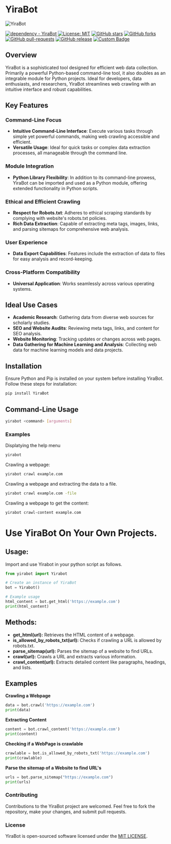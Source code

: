 # YiraBot
![YiraBot ](https://github.com/OwenOrcan/YiraBot-Crawler/assets/144565916/54cfd22f-9bc8-4505-b3fe-ad6dd0de83d4)


[![dependency - YiraBot](https://img.shields.io/badge/v1.0.6.4-PyPI-purple?logo=python&logoColor=white)](https://pypi.org/project/YiraBot)
[![License: MIT](https://img.shields.io/badge/License-MIT-yellow.svg)](https://github.com/OwenOrcan/YiraBot-Crawler/blob/master/LICENSE)
[![GitHub stars](https://img.shields.io/github/stars/OwenOrcan/yirabot-crawler.svg?style=social&label=Star&maxAge=2592000)](https://GitHub.com/OwenOrcan/YiraBot-Crawler/stargazers/)
[![GitHub forks](https://img.shields.io/github/forks/OwenOrcan/YiraBot-Crawler.svg?style=social&label=Fork&maxAge=2592000)](https://GitHub.com/OwenOrcan/YiraBot-Crawler/network/)
[![GitHub pull-requests](https://img.shields.io/github/issues-pr/OwenOrcan/YiraBot-Crawler.svg)](https://GitHub.com/OwenOrcan/YiraBot-Crawler/pull/)
[![GitHub release](https://img.shields.io/github/release/OwenOrcan/YiraBot-Crawler.svg)](https://GitHub.com/OwenOrcan/YiraBot-Crawler/releases/)
[![Custom Badge](https://img.shields.io/badge/Visit-Yira.me-red)](https://yira.me)


## Overview
YiraBot is a sophisticated tool designed for efficient web data collection. Primarily a powerful Python-based command-line tool, it also doubles as an integrable module for Python projects. Ideal for developers, data enthusiasts, and researchers, YiraBot streamlines web crawling with an intuitive interface and robust capabilities.

## Key Features

### Command-Line Focus
- **Intuitive Command-Line Interface**: Execute various tasks through simple yet powerful commands, making web crawling accessible and efficient.
- **Versatile Usage**: Ideal for quick tasks or complex data extraction processes, all manageable through the command line.

### Module Integration
- **Python Library Flexibility**: In addition to its command-line prowess, YiraBot can be imported and used as a Python module, offering extended functionality in Python scripts.

### Ethical and Efficient Crawling
- **Respect for Robots.txt**: Adheres to ethical scraping standards by complying with website's robots.txt policies.
- **Rich Data Extraction**: Capable of extracting meta tags, images, links, and parsing sitemaps for comprehensive web analysis.

### User Experience
- **Data Export Capabilities**: Features include the extraction of data to files for easy analysis and record-keeping.

### Cross-Platform Compatibility
- **Universal Application**: Works seamlessly across various operating systems.

## Ideal Use Cases
- **Academic Research**: Gathering data from diverse web sources for scholarly studies.
- **SEO and Website Audits**: Reviewing meta tags, links, and content for SEO analysis.
- **Website Monitoring**: Tracking updates or changes across web pages.
- **Data Gathering for Machine Learning and Analysis**: Collecting web data for machine learning models and data projects.

## Installation

Ensure Python and Pip is installed on your system before installing YiraBot. Follow these steps for installation:
```bash
pip install YiraBot
```
## Command-Line Usage
```bash
yirabot <command> [arguments]
```
### Examples
Displatying the help menu
```bash
yirabot
```
Crawling a webpage:
```bash
yirabot crawl example.com
```
Crawling a webpage and extracting the data to a file.
```bash
yirabot crawl example.com -file
```
Crawling a webpage to get the content:
```bash
yirabot crawl-content example.com
```
# Use YiraBot On Your Own Projects.

## Usage:
Import and use Yirabot in your python script as follows.
```python
from yirabot import Yirabot

# Create an instance of YiraBot
bot = Yirabot()

# Example usage
html_content = bot.get_html('https://example.com')
print(html_content)
```
## Methods:
- **get_html(url):** Retrieves the HTML content of a webpage.
- **is_allowed_by_robots_txt(url):** Checks if crawling a URL is allowed by robots.txt.
- **parse_sitemap(url):** Parses the sitemap of a website to find URLs.
- **crawl(url):** Crawls a URL and extracts various information.
- **crawl_content(url):** Extracts detailed content like paragraphs, headings, and lists.
## Examples
**Crawling a Webpage**
```python
data = bot.crawl('https://example.com')
print(data)
```
**Extracting Content**
```python
content = bot.crawl_content('https://example.com')
print(content)
```
**Checking if a WebPage is crawlable**
```python
crawlable = bot.is_allowed_by_robots_txt('https://example.com')
print(crawlable)
```
**Parse the sitemap of a Website to find URL's**
```python
urls = bot.parse_sitemap("https://example.com")
print(urls)
```

### Contributing
Contributions to the YiraBot project are welcomed. Feel free to fork the repository, make your changes, and submit pull requests.
### License
YiraBot is open-sourced software licensed under the [MIT LICENSE](https://github.com/OwenOrcan/YiraBot-Crawler?tab=MIT-1-ov-file).
